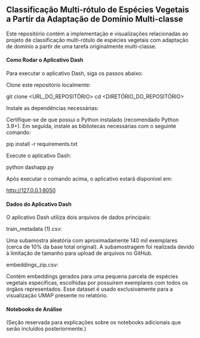 ## Classificação Multi-rótulo de Espécies Vegetais a Partir da Adaptação de Domínio Multi-classe

Este repositório contém a implementação e visualizações relacionadas ao projeto de classificação multi-rótulo de espécies vegetais com adaptação de domínio a partir de uma tarefa originalmente multi-classe.

#### Como Rodar o Aplicativo Dash

Para executar o aplicativo Dash, siga os passos abaixo:

Clone este repositório localmente:

git clone <URL_DO_REPOSITÓRIO>
cd <DIRETÓRIO_DO_REPOSITÓRIO>

Instale as dependências necessárias:

Certifique-se de que possui o Python instalado (recomendado Python 3.9+). Em seguida, instale as bibliotecas necessárias com o seguinte comando:

pip install -r requirements.txt

Execute o aplicativo Dash:

python dashapp.py

Após executar o comando acima, o aplicativo estará disponível em:

http://127.0.0.1:8050

#### Dados do Aplicativo Dash

O aplicativo Dash utiliza dois arquivos de dados principais:

train_metadata (1).csv:

Uma subamostra aleatória com aproximadamente 140 mil exemplares (cerca de 10% da base total original). A subamostragem foi realizada devido à limitação de tamanho para upload de arquivos no GitHub.

embeddings_zip.csv:

Contém embeddings gerados para uma pequena parcela de espécies vegetais específicas, escolhidas por possuírem exemplares com todos os órgãos representados. Esse dataset é usado exclusivamente para a visualização UMAP presente no relatório.

#### Notebooks de Análise

(Seção reservada para explicações sobre os notebooks adicionais que serão incluídos posteriormente.)
